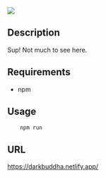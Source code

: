 ![](src/images/📚Portfolio.png)



## Description
Sup! Not much to see here.

## Requirements
- npm

## Usage
```shell
    npm run
```
## URL
https://darkbuddha.netlify.app/
